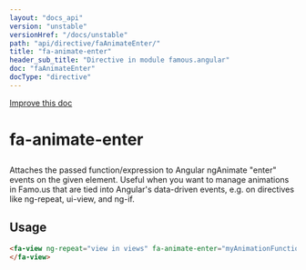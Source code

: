 ```yaml
---
layout: "docs_api"
version: "unstable"
versionHref: "/docs/unstable"
path: "api/directive/faAnimateEnter/"
title: "fa-animate-enter"
header_sub_title: "Directive in module famous.angular"
doc: "faAnimateEnter"
docType: "directive"
---
```


<div class="improve-docs">
  <a href='https://github.com/Famous/famous-angular/edit/master/src/scripts/directives/fa-animate-enter.js#L2'>
    Improve this doc
  </a>
</div>





<h1 class="api-title">

  fa-animate-enter



</h1>





Attaches the passed function/expression to Angular ngAnimate "enter" events on the given element.
Useful when you want to manage animations in Famo.us that are tied into Angular's data-driven events, e.g. on directives like ng-repeat, ui-view, and ng-if.






  
<h2 id="usage">Usage</h2>
  
```html
<fa-view ng-repeat="view in views" fa-animate-enter="myAnimationFunction($done)">
</fa-view>
```
  
  

  





